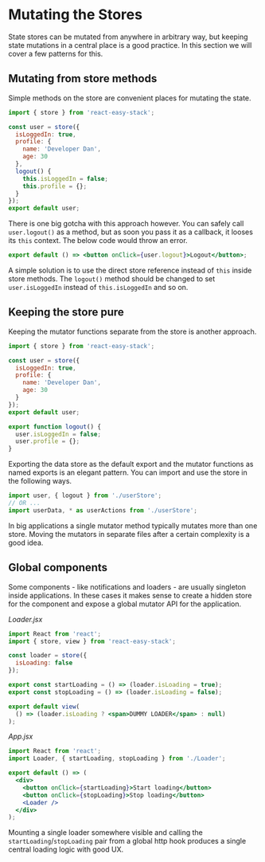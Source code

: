 # Mutating the Stores

State stores can be mutated from anywhere in arbitrary way, but keeping state mutations in a central place is a good practice. In this section we will cover a few patterns for this.

## Mutating from store methods

Simple methods on the store are convenient places for mutating the state.

```js
import { store } from 'react-easy-stack';

const user = store({
  isLoggedIn: true,
  profile: {
    name: 'Developer Dan',
    age: 30
  },
  logout() {
    this.isLoggedIn = false;
    this.profile = {};
  }
});
export default user;
```

There is one big gotcha with this approach however. You can safely call `user.logout()` as a method, but as soon you pass it as a callback, it looses its `this` context. The below code would throw an error.

```jsx
export default () => <button onClick={user.logout}>Logout</button>;
```

A simple solution is to use the direct store reference instead of `this` inside store methods. The `logout()` method should be changed to set `user.isLoggedIn` instead of `this.isLoggedIn` and so on.

## Keeping the store pure

Keeping the mutator functions separate from the store is another approach.

```js
import { store } from 'react-easy-stack';

const user = store({
  isLoggedIn: true,
  profile: {
    name: 'Developer Dan',
    age: 30
  }
});
export default user;

export function logout() {
  user.isLoggedIn = false;
  user.profile = {};
}
```

Exporting the data store as the default export and the mutator functions as named exports is an elegant pattern. You can import and use the store in the following ways.

```jsx
import user, { logout } from './userStore';
// OR ...
import userData, * as userActions from './userStore';
```

In big applications a single mutator method typically mutates more than one store. Moving the mutators in separate files after a certain complexity is a good idea.

## Global components

Some components - like notifications and loaders - are usually singleton inside applications. In these cases it makes sense to create a hidden store for the component and expose a global mutator API for the application.

_Loader.jsx_

```jsx
import React from 'react';
import { store, view } from 'react-easy-stack';

const loader = store({
  isLoading: false
});

export const startLoading = () => (loader.isLoading = true);
export const stopLoading = () => (loader.isLoading = false);

export default view(
  () => (loader.isLoading ? <span>DUMMY LOADER</span> : null)
);
```

_App.jsx_

```jsx
import React from 'react';
import Loader, { startLoading, stopLoading } from './Loader';

export default () => (
  <div>
    <button onClick={startLoading}>Start loading</button>
    <button onClick={stopLoading}>Stop loading</button>
    <Loader />
  </div>
);
```

<div id="loader-demo"></div>

Mounting a single loader somewhere visible and calling the `startLoading`/`stopLoading` pair from a global http hook produces a single central loading logic with good UX.
